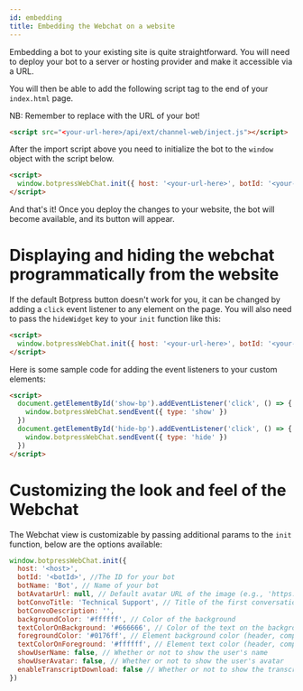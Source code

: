 ```yaml
---
id: embedding
title: Embedding the Webchat on a website
---
```


Embedding a bot to your existing site is quite straightforward. You will need to deploy your bot to a server or hosting provider and make it accessible via a URL.

You will then be able to add the following script tag to the end of your `index.html` page.

NB: Remember to replace <your-url-here> with the URL of your bot!

```html
<script src="<your-url-here>/api/ext/channel-web/inject.js"></script>
```

After the import script above you need to initialize the bot to the `window` object with the script below.

```html
<script>
  window.botpressWebChat.init({ host: '<your-url-here>', botId: '<your-bot-id>' })
</script>
```

And that's it! Once you deploy the changes to your website, the bot will become available, and its button will appear.

# Displaying and hiding the webchat programmatically from the website

If the default Botpress button doesn't work for you, it can be changed by adding a `click` event listener to any element on the page. You will also need to pass the `hideWidget` key to your `init` function like this:

```html
<script>
  window.botpressWebChat.init({ host: '<your-url-here>', botId: '<your-bot-id>' hideWidget: true })
</script>
```

Here is some sample code for adding the event listeners to your custom elements:

```html
<script>
  document.getElementById('show-bp').addEventListener('click', () => {
    window.botpressWebChat.sendEvent({ type: 'show' })
  })
  document.getElementById('hide-bp').addEventListener('click', () => {
    window.botpressWebChat.sendEvent({ type: 'hide' })
  })
</script>
```

# Customizing the look and feel of the Webchat

The Webchat view is customizable by passing additional params to the `init` function, below are the options available:

```js
window.botpressWebChat.init({
  host: '<host>',
  botId: '<botId>', //The ID for your bot
  botName: 'Bot', // Name of your bot
  botAvatarUrl: null, // Default avatar URL of the image (e.g., 'https://avatars3.githubusercontent.com/u/1315508?v=4&s=400' )
  botConvoTitle: 'Technical Support', // Title of the first conversation with the bot
  botConvoDescription: '',
  backgroundColor: '#ffffff', // Color of the background
  textColorOnBackground: '#666666', // Color of the text on the background
  foregroundColor: '#0176ff', // Element background color (header, composer, button..)
  textColorOnForeground: '#ffffff', // Element text color (header, composer, button..)
  showUserName: false, // Whether or not to show the user's name
  showUserAvatar: false, // Whether or not to show the user's avatar
  enableTranscriptDownload: false // Whether or not to show the transcript download button
})
```
